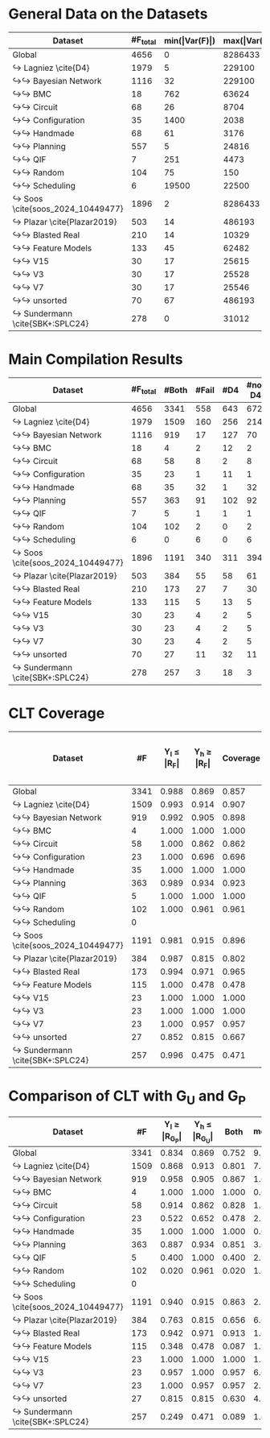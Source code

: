 # General Data on the Datasets
|Dataset                          | #F<sub>total</sub> | min(&#124;Var(F)&#124;) | max(&#124;Var(F)&#124;) | min(&#124;F&#124;) | max(&#124;F&#124;)|
|-------------------------------- | ------------------ | ----------------------- | ----------------------- | ------------------ | ------------------|
|Global                           | 4656               | 0                       | 8286433                 | 0                  | 7689680           |
|↪ Lagniez \cite{D4}              | 1979               | 5                       | 229100                  | 10                 | 399794            |
|↪↪ Bayesian Network              | 1116               | 32                      | 229100                  | 38                 | 399794            |
|↪↪ BMC                           | 18                 | 762                     | 63624                   | 2469               | 368352            |
|↪↪ Circuit                       | 68                 | 26                      | 8704                    | 66                 | 83902             |
|↪↪ Configuration                 | 35                 | 1400                    | 2038                    | 1698               | 11342             |
|↪↪ Handmade                      | 68                 | 61                      | 3176                    | 254                | 174160            |
|↪↪ Planning                      | 557                | 5                       | 24816                   | 10                 | 148891            |
|↪↪ QIF                           | 7                  | 251                     | 4473                    | 452                | 14011             |
|↪↪ Random                        | 104                | 75                      | 150                     | 150                | 525               |
|↪↪ Scheduling                    | 6                  | 19500                   | 22500                   | 103887             | 123329            |
|↪ Soos \cite{soos_2024_10449477} | 1896               | 2                       | 8286433                 | 1                  | 7689680           |
|↪ Plazar \cite{Plazar2019}       | 503                | 14                      | 486193                  | 31                 | 2598178           |
|↪↪ Blasted Real                  | 210                | 14                      | 10329                   | 35                 | 33008             |
|↪↪ Feature Models                | 133                | 45                      | 62482                   | 104                | 343944            |
|↪↪ V15                           | 30                 | 17                      | 25615                   | 43                 | 57946             |
|↪↪ V3                            | 30                 | 17                      | 25528                   | 31                 | 57586             |
|↪↪ V7                            | 30                 | 17                      | 25546                   | 35                 | 57662             |
|↪↪ unsorted                      | 70                 | 67                      | 486193                  | 66                 | 2598178           |
|↪ Sundermann \cite{SBK+:SPLC24}  | 278                | 0                       | 31012                   | 0                  | 350120            |
# Main Compilation Results
|Dataset                          | #F<sub>total</sub> | #Both | #Fail | #D4 | #not D4 | #DivKC      |
|-------------------------------- | ------------------ | ----- | ----- | --- | ------- | ------------|
|Global                           | 4656               | 3341  | 558   | 643 | 672     | \textbf{114}|
|↪ Lagniez \cite{D4}              | 1979               | 1509  | 160   | 256 | 214     | \textbf{54} |
|↪↪ Bayesian Network              | 1116               | 919   | 17    | 127 | 70      | \textbf{53} |
|↪↪ BMC                           | 18                 | 4     | 2     | 12  | 2       | 0           |
|↪↪ Circuit                       | 68                 | 58    | 8     | 2   | 8       | 0           |
|↪↪ Configuration                 | 35                 | 23    | 1     | 11  | 1       | 0           |
|↪↪ Handmade                      | 68                 | 35    | 32    | 1   | 32      | 0           |
|↪↪ Planning                      | 557                | 363   | 91    | 102 | 92      | \textbf{1}  |
|↪↪ QIF                           | 7                  | 5     | 1     | 1   | 1       | 0           |
|↪↪ Random                        | 104                | 102   | 2     | 0   | 2       | 0           |
|↪↪ Scheduling                    | 6                  | 0     | 6     | 0   | 6       | 0           |
|↪ Soos \cite{soos_2024_10449477} | 1896               | 1191  | 340   | 311 | 394     | \textbf{54} |
|↪ Plazar \cite{Plazar2019}       | 503                | 384   | 55    | 58  | 61      | \textbf{6}  |
|↪↪ Blasted Real                  | 210                | 173   | 27    | 7   | 30      | \textbf{3}  |
|↪↪ Feature Models                | 133                | 115   | 5     | 13  | 5       | 0           |
|↪↪ V15                           | 30                 | 23    | 4     | 2   | 5       | \textbf{1}  |
|↪↪ V3                            | 30                 | 23    | 4     | 2   | 5       | \textbf{1}  |
|↪↪ V7                            | 30                 | 23    | 4     | 2   | 5       | \textbf{1}  |
|↪↪ unsorted                      | 70                 | 27    | 11    | 32  | 11      | 0           |
|↪ Sundermann \cite{SBK+:SPLC24}  | 278                | 257   | 3     | 18  | 3       | 0           |
# CLT Coverage
|Dataset                          | #F   | Y<sub>l</sub> &le; &#124;R<sub>F</sub>&#124; | Y<sub>h</sub> &ge; &#124;R<sub>F</sub>&#124; | Coverage | &#124;R<sub>G<sub>P</sub></sub>&#124; &le; &#124;R<sub>F</sub>&#124; &le; &#124;R<sub>G<sub>U</sub></sub>&#124; |
|-------------------------------- | ---- | -------------------------------------------- | -------------------------------------------- | -------- | ----------------------------------------------------------------------------------------------------------------|
|Global                           | 3341 | 0.988                                        | 0.869                                        | 0.857    | 1.000                                                                                                           |
|↪ Lagniez \cite{D4}              | 1509 | 0.993                                        | 0.914                                        | 0.907    | 1.000                                                                                                           |
|↪↪ Bayesian Network              | 919  | 0.992                                        | 0.905                                        | 0.898    | 1.000                                                                                                           |
|↪↪ BMC                           | 4    | 1.000                                        | 1.000                                        | 1.000    | 1.000                                                                                                           |
|↪↪ Circuit                       | 58   | 1.000                                        | 0.862                                        | 0.862    | 1.000                                                                                                           |
|↪↪ Configuration                 | 23   | 1.000                                        | 0.696                                        | 0.696    | 1.000                                                                                                           |
|↪↪ Handmade                      | 35   | 1.000                                        | 1.000                                        | 1.000    | 1.000                                                                                                           |
|↪↪ Planning                      | 363  | 0.989                                        | 0.934                                        | 0.923    | 1.000                                                                                                           |
|↪↪ QIF                           | 5    | 1.000                                        | 1.000                                        | 1.000    | 1.000                                                                                                           |
|↪↪ Random                        | 102  | 1.000                                        | 0.961                                        | 0.961    | 1.000                                                                                                           |
|↪↪ Scheduling                    | 0    |                                              |                                              |          |                                                                                                                 |
|↪ Soos \cite{soos_2024_10449477} | 1191 | 0.981                                        | 0.915                                        | 0.896    | 1.000                                                                                                           |
|↪ Plazar \cite{Plazar2019}       | 384  | 0.987                                        | 0.815                                        | 0.802    | 1.000                                                                                                           |
|↪↪ Blasted Real                  | 173  | 0.994                                        | 0.971                                        | 0.965    | 1.000                                                                                                           |
|↪↪ Feature Models                | 115  | 1.000                                        | 0.478                                        | 0.478    | 1.000                                                                                                           |
|↪↪ V15                           | 23   | 1.000                                        | 1.000                                        | 1.000    | 1.000                                                                                                           |
|↪↪ V3                            | 23   | 1.000                                        | 1.000                                        | 1.000    | 1.000                                                                                                           |
|↪↪ V7                            | 23   | 1.000                                        | 0.957                                        | 0.957    | 1.000                                                                                                           |
|↪↪ unsorted                      | 27   | 0.852                                        | 0.815                                        | 0.667    | 1.000                                                                                                           |
|↪ Sundermann \cite{SBK+:SPLC24}  | 257  | 0.996                                        | 0.475                                        | 0.471    | 1.000                                                                                                           |
# Comparison of CLT with G<sub>U</sub> and G<sub>P</sub>
|Dataset                          | #F   | Y<sub>l</sub> &ge; &#124;R<sub>G<sub>P</sub></sub>&#124; | Y<sub>h</sub> &le; &#124;R<sub>G<sub>U</sub></sub>&#124; | Both  | median(r<sub>c</sub>) | max(r<sub>c</sub>)|
|-------------------------------- | ---- | -------------------------------------------------------- | -------------------------------------------------------- | ----- | --------------------- | ------------------|
|Global                           | 3341 | 0.834                                                    | 0.869                                                    | 0.752 | 9.58e-9               | 1.0               |
|↪ Lagniez \cite{D4}              | 1509 | 0.868                                                    | 0.913                                                    | 0.801 | 7.53e-9               | 1.0               |
|↪↪ Bayesian Network              | 919  | 0.958                                                    | 0.905                                                    | 0.867 | 1.62e-6               | 0.0761            |
|↪↪ BMC                           | 4    | 1.000                                                    | 1.000                                                    | 1.000 | 0.0                   | 6.67e-5           |
|↪↪ Circuit                       | 58   | 0.914                                                    | 0.862                                                    | 0.828 | 1.87e-29              | 8.88e-8           |
|↪↪ Configuration                 | 23   | 0.522                                                    | 0.652                                                    | 0.478 | 2.58e-6               | 1.0               |
|↪↪ Handmade                      | 35   | 1.000                                                    | 1.000                                                    | 1.000 | 0.0                   | 0.0               |
|↪↪ Planning                      | 363  | 0.887                                                    | 0.934                                                    | 0.851 | 3.63e-42              | 0.0103            |
|↪↪ QIF                           | 5    | 0.400                                                    | 1.000                                                    | 0.400 | 2.91e-57              | 8.9e-6            |
|↪↪ Random                        | 102  | 0.020                                                    | 0.961                                                    | 0.020 | 1.85e-68              | 2.01e-23          |
|↪↪ Scheduling                    | 0    |                                                          |                                                          |       |                       |                   |
|↪ Soos \cite{soos_2024_10449477} | 1191 | 0.940                                                    | 0.915                                                    | 0.863 | 2.55e-7               | 0.085             |
|↪ Plazar \cite{Plazar2019}       | 384  | 0.763                                                    | 0.815                                                    | 0.656 | 6.61e-14              | 0.0137            |
|↪↪ Blasted Real                  | 173  | 0.942                                                    | 0.971                                                    | 0.913 | 1.06e-13              | 0.0137            |
|↪↪ Feature Models                | 115  | 0.348                                                    | 0.478                                                    | 0.087 | 1.99e-13              | 0.00868           |
|↪↪ V15                           | 23   | 1.000                                                    | 1.000                                                    | 1.000 | 1.37e-16              | 0.00121           |
|↪↪ V3                            | 23   | 0.957                                                    | 1.000                                                    | 0.957 | 6.68e-17              | 0.000663          |
|↪↪ V7                            | 23   | 1.000                                                    | 0.957                                                    | 0.957 | 2.57e-17              | 0.00365           |
|↪↪ unsorted                      | 27   | 0.815                                                    | 0.815                                                    | 0.630 | 4.37e-44              | 8.86e-7           |
|↪ Sundermann \cite{SBK+:SPLC24}  | 257  | 0.249                                                    | 0.471                                                    | 0.089 | 1.6e-13               | 0.126             |

